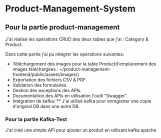 # Product-Management-System

## Pour la partie product-management

J'ai réalisé les opérations CRUD des deux tables que j'ai : Category & Product.

Dans cette partie j'ai pu intégrer les opérations suivantes:

   * Téléchargement des images pour la table Product(l'emplacement des images téléchargées : ~/product-management-frontend/public/assets/images/)
   * Exportation des fichiers CSV & PDF.
   * Validation des formulaires.
   * Gestion des exceptions des APIs.
   * Documentation des APIs en utilisation l'outil "Swagger".
   * Intégration de kafka:
   ** J'ai utilisé kafka pour enregistrer une copie d'original DB dans une autre DB.

### Pour la partie Kafka-Test

J'ai créé une simple API pour ajouter un produit en utilisant kafka apache
